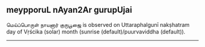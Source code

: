 ## meypporuL nAyan2Ar gurupUjai

மெய்ப்பொருள் நாயனார் குருபூஜை is observed on Uttaraphalgunī nakṣhatram day of Vṛścika (solar) month (sunrise (default)/puurvaviddha (default)).


---
